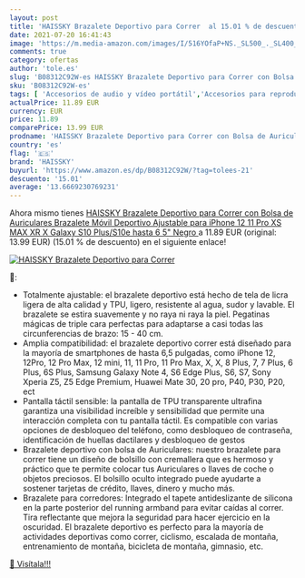 ```yaml
---
layout: post
title: 'HAISSKY Brazalete Deportivo para Correr  al 15.01 % de descuento'
date: 2021-07-20 16:41:43
image: 'https://m.media-amazon.com/images/I/516YOfaP+NS._SL500_._SL400_.jpg'
comments: true
category: ofertas
author: 'tole.es'
slug: 'B08312C92W-es HAISSKY Brazalete Deportivo para Correr con Bolsa de...'
sku: 'B08312C92W-es'
tags: [ 'Accesorios de audio y vídeo portátil','Accesorios para reproductores de MP3','Audio y vídeo portátil','Bandas para el brazo para reproductores de MP3','Electrónica','haissky','iphone', ]
actualPrice: 11.89 EUR
currency: EUR
price: 11.89
comparePrice: 13.99 EUR
prodname: 'HAISSKY Brazalete Deportivo para Correr con Bolsa de Auriculares  Brazalete Móvil Deportivo Ajustable para iPhone 12 11 Pro XS MAX XR X  Galaxy S10 Plus/S10e  hasta 6 5"  Negro '
country: 'es'
flag: '🇪🇸'
brand: 'HAISSKY'
buyurl: 'https://www.amazon.es/dp/B08312C92W/?tag=tolees-21'
descuento: '15.01'
average: '13.6669230769231'
---
```


Ahora mismo tienes [HAISSKY Brazalete Deportivo para Correr con Bolsa de Auriculares  Brazalete Móvil Deportivo Ajustable para iPhone 12 11 Pro XS MAX XR X  Galaxy S10 Plus/S10e  hasta 6 5"  Negro ](https://www.amazon.es/dp/B08312C92W/?tag=tolees-21) a 11.89 EUR (original: 13.99 EUR) (15.01 %  de descuento) en el siguiente enlace!

[![HAISSKY Brazalete Deportivo para Correr ](https://m.media-amazon.com/images/I/516YOfaP+NS._SL500_._SL400_.jpg)](https://www.amazon.es/dp/B08312C92W/?tag=tolees-21)

🔎:

- Totalmente ajustable: el brazalete deportivo está hecho de tela de licra ligera de alta calidad y TPU, ligero, resistente al agua, sudor y lavable. El brazalete se estira suavemente y no raya ni raya la piel. Pegatinas mágicas de triple cara perfectas para adaptarse a casi todas las circunferencias de brazo: 15 - 40 cm.
- Amplia compatibilidad: el brazalete deportivo correr está diseñado para la mayoría de smartphones de hasta 6,5 pulgadas, como iPhone 12, 12Pro, 12 Pro Max, 12 mini, 11, 11 Pro, 11 Pro Max, X, X, 8 Plus, 7, 7 Plus, 6 Plus, 6S Plus, Samsung Galaxy Note 4, S6 Edge Plus, S6, S7, Sony Xperia Z5, Z5 Edge Premium, Huawei Mate 30, 20 pro, P40, P30, P20, ect
- Pantalla táctil sensible: la pantalla de TPU transparente ultrafina garantiza una visibilidad increíble y sensibilidad que permite una interacción completa con tu pantalla táctil. Es compatible con varias opciones de desbloqueo del teléfono, como desbloqueo de contraseña, identificación de huellas dactilares y desbloqueo de gestos
- Brazalete deportivo con bolsa de Auriculares: nuestro brazalete para correr tiene un diseño de bolsillo con cremallera que es hermoso y práctico que te permite colocar tus Auriculares o llaves de coche o objetos preciosos. El bolsillo oculto integrado puede ayudarte a sostener tarjetas de crédito, llaves, dinero y mucho más.
- Brazalete para corredores: Integrado el tapete antideslizante de silicona en la parte posterior del running armband para evitar caídas al correr. Tira reflectante que mejora la seguridad para hacer ejercicio en la oscuridad. El brazalete deportivo es perfecto para la mayoría de actividades deportivas como correr, ciclismo, escalada de montaña, entrenamiento de montaña, bicicleta de montaña, gimnasio, etc.

[🛒 Visítala!!!](https://www.amazon.es/dp/B08312C92W/?tag=tolees-21)
